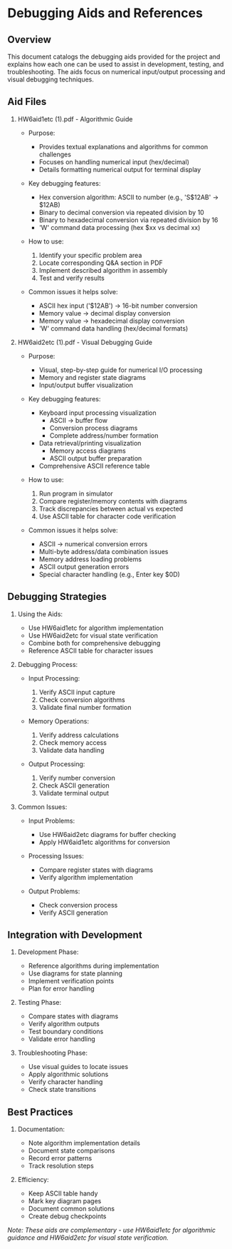 # Debugging Aids and References

## Overview
This document catalogs the debugging aids provided for the project and explains how each one can be used to assist in development, testing, and troubleshooting. The aids focus on numerical input/output processing and visual debugging techniques.

## Aid Files

1. HW6aid1etc (1).pdf - Algorithmic Guide
   - Purpose: 
     - Provides textual explanations and algorithms for common challenges
     - Focuses on handling numerical input (hex/decimal)
     - Details formatting numerical output for terminal display
   
   - Key debugging features:
     - Hex conversion algorithm: ASCII to number (e.g., 'S$12AB' → $12AB)
     - Binary to decimal conversion via repeated division by 10
     - Binary to hexadecimal conversion via repeated division by 16
     - 'W' command data processing (hex $xx vs decimal xx)
   
   - How to use:
     1. Identify your specific problem area
     2. Locate corresponding Q&A section in PDF
     3. Implement described algorithm in assembly
     4. Test and verify results
   
   - Common issues it helps solve:
     - ASCII hex input ('$12AB') → 16-bit number conversion
     - Memory value → decimal display conversion
     - Memory value → hexadecimal display conversion
     - 'W' command data handling (hex/decimal formats)

2. HW6aid2etc (1).pdf - Visual Debugging Guide
   - Purpose:
     - Visual, step-by-step guide for numerical I/O processing
     - Memory and register state diagrams
     - Input/output buffer visualization
   
   - Key debugging features:
     - Keyboard input processing visualization
       * ASCII → buffer flow
       * Conversion process diagrams
       * Complete address/number formation
     - Data retrieval/printing visualization
       * Memory access diagrams
       * ASCII output buffer preparation
     - Comprehensive ASCII reference table
   
   - How to use:
     1. Run program in simulator
     2. Compare register/memory contents with diagrams
     3. Track discrepancies between actual vs expected
     4. Use ASCII table for character code verification
   
   - Common issues it helps solve:
     - ASCII → numerical conversion errors
     - Multi-byte address/data combination issues
     - Memory address loading problems
     - ASCII output generation errors
     - Special character handling (e.g., Enter key $0D)

## Debugging Strategies

1. Using the Aids:
   - Use HW6aid1etc for algorithm implementation
   - Use HW6aid2etc for visual state verification
   - Combine both for comprehensive debugging
   - Reference ASCII table for character issues

2. Debugging Process:
   - Input Processing:
     1. Verify ASCII input capture
     2. Check conversion algorithms
     3. Validate final number formation
   
   - Memory Operations:
     1. Verify address calculations
     2. Check memory access
     3. Validate data handling
   
   - Output Processing:
     1. Verify number conversion
     2. Check ASCII generation
     3. Validate terminal output

3. Common Issues:
   - Input Problems:
     * Use HW6aid2etc diagrams for buffer checking
     * Apply HW6aid1etc algorithms for conversion
   
   - Processing Issues:
     * Compare register states with diagrams
     * Verify algorithm implementation
   
   - Output Problems:
     * Check conversion process
     * Verify ASCII generation

## Integration with Development

1. Development Phase:
   - Reference algorithms during implementation
   - Use diagrams for state planning
   - Implement verification points
   - Plan for error handling

2. Testing Phase:
   - Compare states with diagrams
   - Verify algorithm outputs
   - Test boundary conditions
   - Validate error handling

3. Troubleshooting Phase:
   - Use visual guides to locate issues
   - Apply algorithmic solutions
   - Verify character handling
   - Check state transitions

## Best Practices

1. Documentation:
   - Note algorithm implementation details
   - Document state comparisons
   - Record error patterns
   - Track resolution steps

2. Efficiency:
   - Keep ASCII table handy
   - Mark key diagram pages
   - Document common solutions
   - Create debug checkpoints

*Note: These aids are complementary - use HW6aid1etc for algorithmic guidance and HW6aid2etc for visual state verification.* 